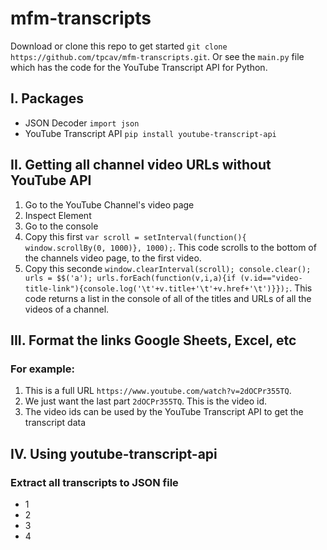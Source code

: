# mfm-transcripts

Download or clone this repo to get started `git clone https://github.com/tpcav/mfm-transcripts.git`. Or see the `main.py` file which has the code for the YouTube Transcript API for Python.

## I. Packages
- JSON Decoder `import json`
- YouTube Transcript API `pip install youtube-transcript-api`

## II. Getting all channel video URLs without YouTube API

1. Go to the YouTube Channel's video page
2. Inspect Element
3. Go to the console
4. Copy this first `var scroll = setInterval(function(){ window.scrollBy(0, 1000)}, 1000);`. This code scrolls to the bottom of the channels video page, to the first video.
5. Copy this seconde `window.clearInterval(scroll); console.clear(); urls = $$('a'); urls.forEach(function(v,i,a){if (v.id=="video-title-link"){console.log('\t'+v.title+'\t'+v.href+'\t')}});`. This code returns a list in the console of all of the titles and URLs of all the videos of a channel.

## III. Format the links Google Sheets, Excel, etc

### For example:
1. This is a full URL `https://www.youtube.com/watch?v=2dOCPr355TQ`.
2. We just want the last part `2dOCPr355TQ`. This is the video id.
4. The video ids can be used by the YouTube Transcript API to get the transcript data


## IV. Using youtube-transcript-api 

### Extract all transcripts to JSON file
- 1
- 2
- 3
- 4
